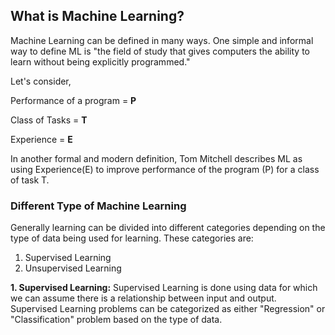 
## What is Machine Learning?

Machine Learning can be defined in many ways. One simple and informal way to define ML is "the field of study that gives computers the ability to learn without being explicitly programmed."

Let's consider, 

Performance of a program = **P** 

Class of Tasks = **T** 

Experience = **E**

In another formal and modern definition, Tom Mitchell describes ML as using Experience(E) to improve performance of the program (P) for a class of task T.


### Different Type of Machine Learning

Generally learning can be divided into different categories depending on the type of data being used for learning. These categories are:
1. Supervised Learning
2. Unsupervised Learning


**1. Supervised Learning:**
Supervised Learning is done using data for which we can assume there is a relationship between input and output. Supervised Learning problems can be categorized as either "Regression" or "Classification" problem based on the type of data.  



